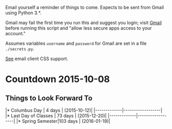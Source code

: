 Email yourself a reminder of things to come. Expects to be sent from
Gmail using Python 3.*.

Gmail may fail the first time you run this and suggest you login;
visit [Gmail](https://support.google.com/mail/answer/78754)
before running this script and "allow less secure apps access to
your account."

Assumes variables `username` and `password` for Gmail are set in a
file `./secrets.py`.

[See](https://www.campaignmonitor.com/css/) email client CSS support.

# Countdown 2015-10-08

## Things to Look Forward To

|* Columbus Day | 4 days | (2015-10-12)|
|-------------|------------------|
|* Last Day of Classes | 73 days | (2015-12-20)|
|-------------|------------------|
|* Spring Semester|103 days | (2016-01-19)|

